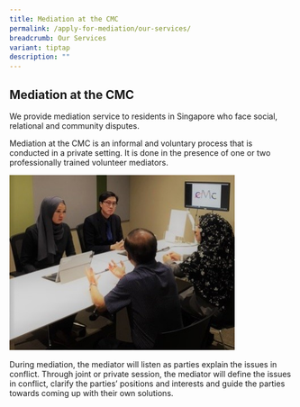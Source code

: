 ```yaml
---
title: Mediation at the CMC
permalink: /apply-for-mediation/our-services/
breadcrumb: Our Services
variant: tiptap
description: ""
---
```

<h2>Mediation at the CMC</h2>
<p>We provide mediation service to residents in Singapore who face social,
relational and community disputes.</p>
<p>Mediation at the CMC is an informal and voluntary process that is conducted
in a private setting. It is done in the presence of one or two professionally
trained volunteer mediators.</p>
<div class="isomer-image-wrapper">
<img style="width: 400px" height="auto" width="100%" title="Mediation at the CMC" alt="Mediation at the CMC" src="/images/1540190834687.jpg">
</div>
<p>During mediation, the mediator will listen as parties explain the issues
in conflict. Through joint or private session, the mediator will define
the issues in conflict, clarify the parties’ positions and interests and
guide the parties towards coming up with their own solutions.</p>
<p></p>
<p></p>